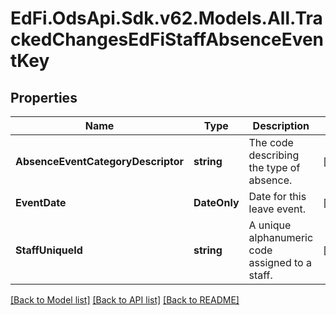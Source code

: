 # EdFi.OdsApi.Sdk.v62.Models.All.TrackedChangesEdFiStaffAbsenceEventKey

## Properties

Name | Type | Description | Notes
------------ | ------------- | ------------- | -------------
**AbsenceEventCategoryDescriptor** | **string** | The code describing the type of absence. | [optional] 
**EventDate** | **DateOnly** | Date for this leave event. | [optional] 
**StaffUniqueId** | **string** | A unique alphanumeric code assigned to a staff. | [optional] 

[[Back to Model list]](../../README.md#documentation-for-models) [[Back to API list]](../../README.md#documentation-for-api-endpoints) [[Back to README]](../../README.md)

